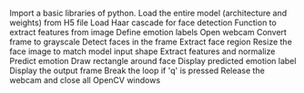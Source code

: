 Import a basic libraries of python.
Load the entire model (architecture and weights) from H5 file
Load Haar cascade for face detection
Function to extract features from image
Define emotion labels
Open webcam
Convert frame to grayscale
Detect faces in the frame
Extract face region
Resize the face image to match model input shape
Extract features and normalize
Predict emotion
Draw rectangle around face
Display predicted emotion label
Display the output frame
Break the loop if 'q' is pressed
Release the webcam and close all OpenCV windows
